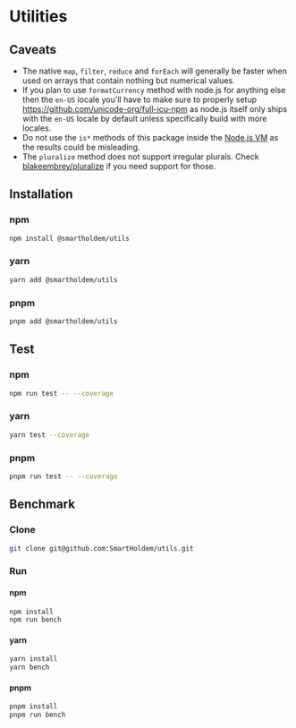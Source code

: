 # Utilities

## Caveats

-   The native `map`, `filter`, `reduce` and `forEach` will generally be faster when used on arrays that contain nothing but numerical values.
-   If you plan to use `formatCurrency` method with node.js for anything else then the `en-US` locale you'll have to make sure to properly setup https://github.com/unicode-org/full-icu-npm as node.js itself only ships with the `en-US` locale by default unless specifically build with more locales.
-   Do not use the `is*` methods of this package inside the [Node.js VM](https://nodejs.org/api/vm.html) as the results could be misleading.
-   The `pluralize` method does not support irregular plurals. Check [blakeembrey/pluralize](https://github.com/blakeembrey/pluralize) if you need support for those.

## Installation

### npm

```sh
npm install @smartholdem/utils
```

### yarn

```sh
yarn add @smartholdem/utils
```

### pnpm

```sh
pnpm add @smartholdem/utils
```

## Test

### npm

```sh
npm run test -- --coverage
```

### yarn

```sh
yarn test --coverage
```

### pnpm

```sh
pnpm run test -- --coverage
```

## Benchmark

### Clone

```sh
git clone git@github.com:SmartHoldem/utils.git
```

### Run

#### npm

```sh
npm install
npm run bench
```

#### yarn

```sh
yarn install
yarn bench
```

#### pnpm

```sh
pnpm install
pnpm run bench
```
